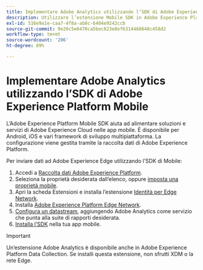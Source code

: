 ```yaml
---
title: Implementare Adobe Analytics utilizzando l’SDK di Adobe Experience Platform Mobile
description: Utilizzare l’estensione Mobile SDK in Adobe Experience Platform Data Collection per inviare dati ad Adobe Analytics.
exl-id: 516e9a1e-caa7-4f8a-ab8c-6404e9242ccb
source-git-commit: 9e20c5e6470ca5bec823e8ef6314468648c458d2
workflow-type: tm+mt
source-wordcount: '206'
ht-degree: 89%

---
```


# Implementare Adobe Analytics utilizzando l’SDK di Adobe Experience Platform Mobile

L’Adobe Experience Platform Mobile SDK aiuta ad alimentare soluzioni e servizi di Adobe Experience Cloud nelle app mobile. È disponibile per Android, iOS e vari framework di sviluppo multipiattaforma. La configurazione viene gestita tramite la raccolta dati di Adobe Experience Platform.

Per inviare dati ad Adobe Experience Edge utilizzando l’SDK di Mobile:

1. Accedi a [Raccolta dati Adobe Experience Platform](https://experience.adobe.com/data-collection).
2. Seleziona la proprietà desiderata dall’elenco, oppure [imposta una proprietà mobile](https://aep-sdks.gitbook.io/docs/getting-started/create-a-mobile-property).
3. Apri la scheda Estensioni e installa l’estensione [Identità per Edge Network](https://aep-sdks.gitbook.io/docs/foundation-extensions/identity-for-edge-network).
4. Installa [Adobe Experience Platform Edge Network](https://aep-sdks.gitbook.io/docs/foundation-extensions/experience-platform-extension).
5. [Configura un datastream](https://aep-sdks.gitbook.io/docs/getting-started/configure-datastreams), aggiungendo Adobe Analytics come servizio che punta alla suite di rapporti desiderata.
6. [Installa l’SDK](https://aep-sdks.gitbook.io/docs/getting-started/get-the-sdk) nella tua app mobile.

>[!IMPORTANT]
>
>Un’estensione Adobe Analytics è disponibile anche in Adobe Experience Platform Data Collection. Se installi questa estensione, non sfrutti XDM o la rete Edge.
